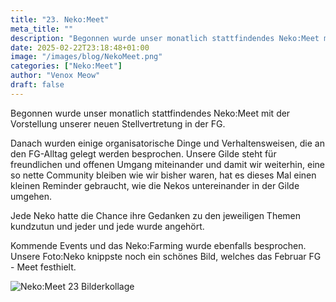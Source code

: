 ```yaml
---
title: "23. Neko:Meet"
meta_title: ""
description: "Begonnen wurde unser monatlich stattfindendes Neko:Meet mit der Vorstellung unserer neuen Stellvertretung in der FG."
date: 2025-02-22T23:18:48+01:00
image: "/images/blog/NekoMeet.png"
categories: ["Neko:Meet"]
author: "Venox Meow"
draft: false
---
```


Begonnen wurde unser monatlich stattfindendes Neko:Meet mit der Vorstellung unserer neuen Stellvertretung in der FG.

Danach wurden einige organisatorische Dinge und Verhaltensweisen, die an den FG-Alltag gelegt werden besprochen. Unsere Gilde steht für freundlichen und offenen Umgang miteinander und damit wir weiterhin, eine so nette Community bleiben wie wir bisher waren, hat es dieses Mal einen kleinen Reminder gebraucht, wie die Nekos untereinander in der Gilde umgehen.

Jede Neko hatte die Chance ihre Gedanken zu den jeweiligen Themen kundzutun und jeder und jede wurde angehört.

Kommende Events und das Neko:Farming wurde ebenfalls besprochen. Unsere Foto:Neko knippste noch ein schönes Bild, welches das Februar FG - Meet festhielt.

![Neko:Meet 23 Bilderkollage](images/blog/screenshots/1740262713-NekoMeet23.jpg)